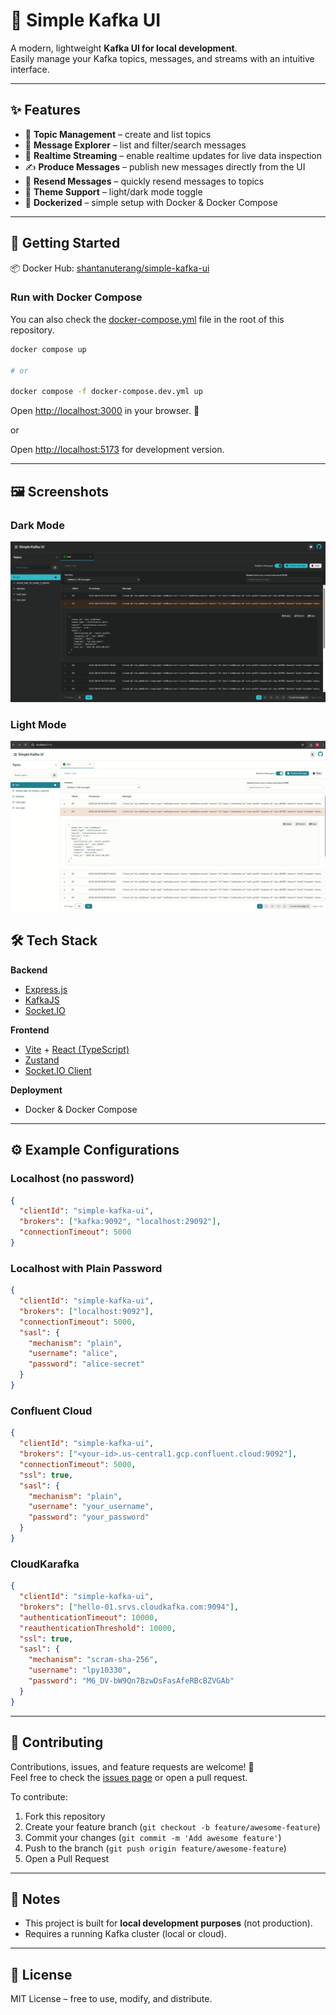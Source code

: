 # 🚀 Simple Kafka UI

A modern, lightweight **Kafka UI for local development**.  
Easily manage your Kafka topics, messages, and streams with an intuitive interface.  

---

## ✨ Features

- 🔧 **Topic Management** – create and list topics  
- 📜 **Message Explorer** – list and filter/search messages  
- 📡 **Realtime Streaming** – enable realtime updates for live data inspection  
- ✍️ **Produce Messages** – publish new messages directly from the UI  
- 🔁 **Resend Messages** – quickly resend messages to topics  
- 🎨 **Theme Support** – light/dark mode toggle  
- 🐳 **Dockerized** – simple setup with Docker & Docker Compose  

---


## 🚀 Getting Started

📦 Docker Hub: [shantanuterang/simple-kafka-ui](https://hub.docker.com/r/shantanuterang/simple-kafka-ui)

### Run with Docker Compose
You can also check the [docker-compose.yml](./docker-compose.yml) file in the root of this repository.


```bash
docker compose up

# or

docker compose -f docker-compose.dev.yml up 

```

Open [http://localhost:3000](http://localhost:3000) in your browser. 🎉

or 

Open [http://localhost:5173](http://localhost:5173) for development version.

---

## 🖼️ Screenshots

### Dark Mode
![Dark Mode Screenshot](./screenshots/Selection_dark.png)

### Light Mode
![Light Mode Screenshot](./screenshots/Selection_light.png)


## 🛠️ Tech Stack

**Backend**  
- [Express.js](https://expressjs.com/)  
- [KafkaJS](https://kafka.js.org/)  
- [Socket.IO](https://socket.io/)  

**Frontend**  
- [Vite](https://vitejs.dev/) + [React (TypeScript)](https://react.dev/)  
- [Zustand](https://github.com/pmndrs/zustand)  
- [Socket.IO Client](https://socket.io/docs/v4/client-api/)  

**Deployment**  
- Docker & Docker Compose  


---

## ⚙️ Example Configurations

### Localhost (no password)
```json
{
  "clientId": "simple-kafka-ui",
  "brokers": ["kafka:9092", "localhost:29092"],
  "connectionTimeout": 5000
}
```

### Localhost with Plain Password
```json
{
  "clientId": "simple-kafka-ui",
  "brokers": ["localhost:9092"],
  "connectionTimeout": 5000,
  "sasl": {
    "mechanism": "plain",
    "username": "alice",
    "password": "alice-secret"
  }
}
```

### Confluent Cloud
```json
{
  "clientId": "simple-kafka-ui",
  "brokers": ["<your-id>.us-central1.gcp.confluent.cloud:9092"],
  "connectionTimeout": 5000,
  "ssl": true,
  "sasl": {
    "mechanism": "plain",
    "username": "your_username",
    "password": "your_password"
  }
}
```

### CloudKarafka
```json
{
  "clientId": "simple-kafka-ui",
  "brokers": ["hello-01.srvs.cloudkafka.com:9094"],
  "authenticationTimeout": 10000,
  "reauthenticationThreshold": 10000,
  "ssl": true,
  "sasl": {
    "mechanism": "scram-sha-256",
    "username": "lpy10330",
    "password": "M6_DV-bW9Qn7BzwDsFasAfeRBcBZVGAb"
  }
}
```

---

## 🤝 Contributing

Contributions, issues, and feature requests are welcome! 🎉  
Feel free to check the [issues page](../../issues) or open a pull request.

To contribute:
1. Fork this repository
2. Create your feature branch (`git checkout -b feature/awesome-feature`)
3. Commit your changes (`git commit -m 'Add awesome feature'`)
4. Push to the branch (`git push origin feature/awesome-feature`)
5. Open a Pull Request

---

## 📌 Notes
- This project is built for **local development purposes** (not production).  
- Requires a running Kafka cluster (local or cloud).  

---

## 📜 License
MIT License – free to use, modify, and distribute.